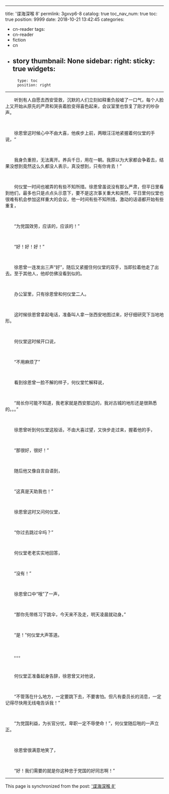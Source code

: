 
---
title: '谍海深喉 8'
permlink: 3gxvp6-8
catalog: true
toc_nav_num: true
toc: true
position: 9999
date: 2018-10-21 13:42:45
categories:
- cn-reader
tags:
- cn-reader
- fiction
- cn
- story
thumbnail: None
sidebar:
    right:
        sticky: true
widgets:
    -
        type: toc
        position: right
---


<html>
<p>　　听到有人自愿去西安营救，沉默的人们立刻如释重负般嘘了一口气，每个人脸上又开始从原先的严肃和哭丧着脸变得喜色起来，会议室里也恢复了刚才的吵杂声。</p>
<p><br></p>
<p>　　徐恩曾这时候心中不由大喜，他疾步上前，两眼汪汪地紧握着何仪堂的手说，“</p>
<p><br></p>
<p>　　我身负重担，无法离开。养兵千日，用在一朝。我原以为大家都会争着去，结果没想到竟然这么久都没人表示，真没想到，只有你肯去！”</p>
<p><br></p>
<p>　　何仪堂一时间也被弄的有些不知所措。徐恩曾虽说没有那么严肃，但平日里看到他们，最多也只是点点头示意下，要不是这次事关重大和突然，平日里何仪堂也很难有机会参加这样重大的会议，他一时间有些不知所措，激动的话语都开始有些重复，</p>
<p><br></p>
<p>　　“为党国效劳，应该的，应该的！”</p>
<p><br></p>
<p>　　“好！好！好！”</p>
<p><br></p>
<p>　　徐恩曾一连发出三声“好”，随后又紧握住何仪堂的双手，当即拉着他走了出去。至于其他人，他却仿佛没看到似的。</p>
<p><br></p>
<p>　　办公室里，只有徐恩曾和何仪堂二人。</p>
<p><br></p>
<p>　　这时候徐恩曾拿起电话，准备叫人拿一张西安地图过来，好仔细研究下当地地形。</p>
<p><br></p>
<p>　　何仪堂这时候开口说，</p>
<p><br></p>
<p>　　“不用麻烦了”</p>
<p><br></p>
<p>　　看到徐恩曾一脸不解的样子，何仪堂忙解释说，</p>
<p><br></p>
<p>　　“局长你可能不知道，我老家就是西安那边的，我对古城的地形还是很熟悉的。。。”</p>
<p><br></p>
<p>　　徐恩曾听到何仪堂这般话，不由大喜过望，又快步走过来，握着他的手，</p>
<p><br></p>
<p>　　“那很好，很好！”</p>
<p><br></p>
<p>　　随后他又像自言自语到，</p>
<p><br></p>
<p>　　“这真是天助我也！”</p>
<p><br></p>
<p>　　徐恩曾这时又问何仪堂，</p>
<p><br></p>
<p>　　“你过去跳过伞吗？”</p>
<p><br></p>
<p>　　何仪堂老老实实地回答，</p>
<p><br></p>
<p>　　“没有！”</p>
<p><br></p>
<p>　　徐恩曾口中“哦”了一声，</p>
<p><br></p>
<p>　　“那你先带练习下跳伞，今天来不及走，明天凌晨就动身。”</p>
<p><br></p>
<p>　　“是！”何仪堂大声答道。</p>
<p><br></p>
<p>　　。。。</p>
<p><br></p>
<p>　　何仪堂正准备起身告辞，徐恩曾又对他说，</p>
<p><br></p>
<p>　　“不管落在什么地方，一定要跳下去，不要害怕。但凡有委员长的消息，一定记得尽快用无线电告诉我！”</p>
<p><br></p>
<p>　　“为党国利益，为长官分忧，卑职一定不辱使命！”，何仪堂随后啪的一声立正。</p>
<p><br></p>
<p>　　徐恩曾很满意地笑了，</p>
<p><br></p>
<p>　　“好！我们需要的就是你这种忠于党国的好同志啊！”</p>
</html>

- - -

This page is synchronized from the post: ['谍海深喉 8'](https://steemit.com/@rivalhw/3gxvp6-8)
